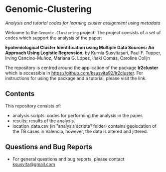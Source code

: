 # Genomic-Clustering
*Analysis and tutorial codes for learning cluster assignment using metadata*


Welcome to the `Genomic-Clustering` project! The project consists of a set of codes which support the analysis of the paper:

**Epidemiological Cluster Identification using Multiple Data Sources: An Approach Using Logistic Regression**, by
Kurnia Susvitasari, Paul F. Tupper, Irving Cancino-Muñoz, Mariana G. López, Iñaki Comas, Caroline Colijn


The repository is centred around the application of the package **lr2cluster** which is accessible in https://github.com/ksusvita92/lr2cluster. For instructions for using the package and a tutorial, please visit the link.



## Contents
This repository consists of:

+ analysis scripts: codes for performing the analysis in the paper.
+ results: results of the analysis.
+ location_data.csv (in "analysis scripts" folder) contains geolocation of the TB cases in Valencia, however, the data is altered and jittered.


## Questions and Bug Reports
- For general questions and bug reports, please contact <ksusvita@gmail.com>
